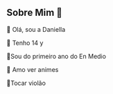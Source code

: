 ## Sobre Mim :purple_heart:

:hibiscus: Olá, sou a Daniella

:gem: Tenho 14 y

💙Sou do primeiro ano do En Medio

🦋 Amo ver animes 

🎸Tocar violão 
